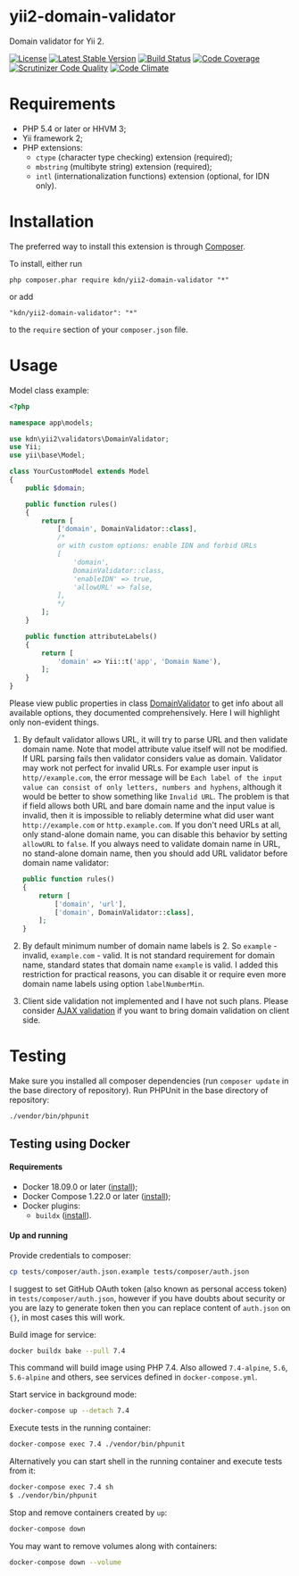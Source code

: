 # yii2-domain-validator

Domain validator for Yii 2.

[![License](https://poser.pugx.org/kdn/yii2-domain-validator/license)](https://packagist.org/packages/kdn/yii2-domain-validator)
[![Latest Stable Version](https://poser.pugx.org/kdn/yii2-domain-validator/v/stable)](https://packagist.org/packages/kdn/yii2-domain-validator)
[![Build Status](https://travis-ci.org/dmitry-kulikov/yii2-domain-validator.svg?branch=master)](https://travis-ci.org/dmitry-kulikov/yii2-domain-validator)
[![Code Coverage](https://scrutinizer-ci.com/g/dmitry-kulikov/yii2-domain-validator/badges/coverage.png?b=master)](https://scrutinizer-ci.com/g/dmitry-kulikov/yii2-domain-validator/?branch=master)
[![Scrutinizer Code Quality](https://scrutinizer-ci.com/g/dmitry-kulikov/yii2-domain-validator/badges/quality-score.png?b=master)](https://scrutinizer-ci.com/g/dmitry-kulikov/yii2-domain-validator/?branch=master)
[![Code Climate](https://codeclimate.com/github/dmitry-kulikov/yii2-domain-validator/badges/gpa.svg)](https://codeclimate.com/github/dmitry-kulikov/yii2-domain-validator)

# Requirements

- PHP 5.4 or later or HHVM 3;
- Yii framework 2;
- PHP extensions:
  - `ctype` (character type checking) extension (required);
  - `mbstring` (multibyte string) extension (required);
  - `intl` (internationalization functions) extension (optional, for IDN only).

# Installation

The preferred way to install this extension is through [Composer](https://getcomposer.org).

To install, either run

```
php composer.phar require kdn/yii2-domain-validator "*"
```

or add

```
"kdn/yii2-domain-validator": "*"
```

to the `require` section of your `composer.json` file.

# Usage

Model class example:

```php
<?php

namespace app\models;

use kdn\yii2\validators\DomainValidator;
use Yii;
use yii\base\Model;

class YourCustomModel extends Model
{
    public $domain;

    public function rules()
    {
        return [
            ['domain', DomainValidator::class],
            /*
            or with custom options: enable IDN and forbid URLs
            [
                'domain',
                DomainValidator::class,
                'enableIDN' => true,
                'allowURL' => false,
            ],
            */
        ];
    }

    public function attributeLabels()
    {
        return [
            'domain' => Yii::t('app', 'Domain Name'),
        ];
    }
}
```

Please view public properties in class
[DomainValidator](https://github.com/dmitry-kulikov/yii2-domain-validator/blob/master/src/DomainValidator.php)
to get info about all available options, they documented comprehensively. Here I will highlight only non-evident things.

1. By default validator allows URL, it will try to parse URL and then validate domain name.
Note that model attribute value itself will not be modified.
If URL parsing fails then validator considers value as domain.
Validator may work not perfect for invalid URLs. For example user input is `http//example.com`,
the error message will be `Each label of the input value can consist of only letters, numbers and hyphens`,
although it would be better to show something like `Invalid URL`.
The problem is that if field allows both URL and bare domain name and the input value is invalid,
then it is impossible to reliably determine what did user want `http://example.com` or `http.example.com`.
If you don't need URLs at all, only stand-alone domain name, you can disable this behavior
by setting `allowURL` to `false`.
If you always need to validate domain name in URL, no stand-alone domain name,
then you should add URL validator before domain name validator:

    ```php
    public function rules()
    {
        return [
            ['domain', 'url'],
            ['domain', DomainValidator::class],
        ];
    }
    ```

1. By default minimum number of domain name labels is 2. So `example` - invalid, `example.com` - valid.
It is not standard requirement for domain name, standard states that domain name `example` is valid.
I added this restriction for practical reasons, you can disable it or require even more domain name labels
using option `labelNumberMin`.
1. Client side validation not implemented and I have not such plans.
Please consider [AJAX validation](https://www.yiiframework.com/doc/guide/2.0/en/input-validation#ajax-validation)
if you want to bring domain validation on client side.

# Testing

Make sure you installed all composer dependencies (run `composer update` in the base directory of repository).
Run PHPUnit in the base directory of repository:

```sh
./vendor/bin/phpunit
```

## Testing using Docker

#### Requirements

- Docker 18.09.0 or later ([install](https://docs.docker.com/install));
- Docker Compose 1.22.0 or later ([install](https://docs.docker.com/compose/install));
- Docker plugins:
  - `buildx` ([install](https://github.com/docker/buildx#installing)).

#### Up and running

Provide credentials to composer:

```sh
cp tests/composer/auth.json.example tests/composer/auth.json
```

I suggest to set GitHub OAuth token (also known as personal access token) in `tests/composer/auth.json`,
however if you have doubts about security or you are lazy to generate token then you can replace content of
`auth.json` on `{}`, in most cases this will work.

Build image for service:

```sh
docker buildx bake --pull 7.4
```

This command will build image using PHP 7.4. Also allowed `7.4-alpine`, `5.6`, `5.6-alpine` and others, see services
defined in `docker-compose.yml`.

Start service in background mode:

```sh
docker-compose up --detach 7.4
```

Execute tests in the running container:

```sh
docker-compose exec 7.4 ./vendor/bin/phpunit
```

Alternatively you can start shell in the running container and execute tests from it:

```sh
docker-compose exec 7.4 sh
$ ./vendor/bin/phpunit
```

Stop and remove containers created by `up`:

```sh
docker-compose down
```

You may want to remove volumes along with containers:

```sh
docker-compose down --volume
```
